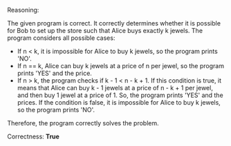 Reasoning: 

The given program is correct. It correctly determines whether it is possible for Bob to set up the store such that Alice buys exactly k jewels. The program considers all possible cases:

- If n < k, it is impossible for Alice to buy k jewels, so the program prints 'NO'.
- If n == k, Alice can buy k jewels at a price of n per jewel, so the program prints 'YES' and the price.
- If n > k, the program checks if k - 1 < n - k + 1. If this condition is true, it means that Alice can buy k - 1 jewels at a price of n - k + 1 per jewel, and then buy 1 jewel at a price of 1. So, the program prints 'YES' and the prices. If the condition is false, it is impossible for Alice to buy k jewels, so the program prints 'NO'.

Therefore, the program correctly solves the problem.

Correctness: **True**